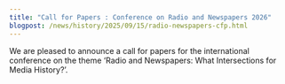 ```yaml
---
title: "Call for Papers : Conference on Radio and Newspapers 2026"
blogpost: /news/history/2025/09/15/radio-newspapers-cfp.html
---
```


We are pleased to announce a call for papers for the international conference on the theme ‘Radio and Newspapers: What Intersections for Media History?’.
